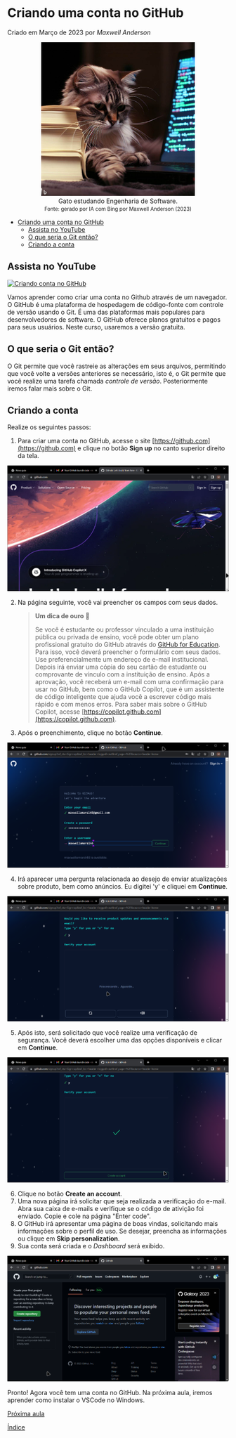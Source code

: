 # Criando uma conta no GitHub

Criado em Março de 2023 por *Maxwell Anderson*

<figure style="text-align:center">
    <img src="../../static/img/gpt/cat_studying2.jpg" width="350" alt="Gato estudando. Prompt: Create an image of a cat studying software engineering">
    <figcaption>Gato estudando Engenharia de Software.</figcaption>
    <small>Fonte: gerado por IA com Bing por Maxwell Anderson (2023)</a></small>
</figure>

- [Criando uma conta no GitHub](#criando-uma-conta-no-github)
  - [Assista no YouTube](#assista-no-youtube)
  - [O que seria o Git então?](#o-que-seria-o-git-então)
  - [Criando a conta](#criando-a-conta)

## Assista no YouTube

[![Criando conta no GitHub](https://res.cloudinary.com/marcomontalbano/image/upload/v1679850387/video_to_markdown/images/youtube--LZl3EllpUsY-c05b58ac6eb4c4700831b2b3070cd403.jpg)](https://youtu.be/LZl3EllpUsY "Criando conta no GitHub")

Vamos aprender como criar uma conta no Github através de um navegador. O GitHub é uma plataforma de hospedagem de código-fonte com controle de versão usando o Git. É uma das plataformas mais populares para desenvolvedores de software. O GitHub oferece planos gratuitos e pagos para seus usuários. Neste curso, usaremos a versão gratuita.

## O que seria o Git então?

O Git permite que você rastreie as alterações em seus arquivos, permitindo que você volte a versões anteriores se necessário, isto é, o Git permite que você realize uma tarefa chamada *controle de versão*. Posteriormente iremos falar mais sobre o Git.

## Criando a conta

Realize os seguintes passos:

1. Para criar uma conta no GitHub, acesse o site [https://github.com](https://github.com) e clique no botão **Sign up** no canto superior direito da tela.

  ![Página principal do GitHub](../../static/img/lessons/github01.png)

2. Na página seguinte, você vai preencher os campos com seus dados.

    > **Um dica de ouro** 🤩
    >
    > Se você é estudante ou professor vinculado a uma instituição pública ou privada de ensino, você pode obter um plano profissional gratuito do GitHub através do [GitHub for Education](https://education.github.com/pack). Para isso, você deverá preencher o formulário com seus dados. Use preferencialmente um endereço de e-mail institucional. Depois irá enviar uma cópia do seu cartão de estudante ou comprovante de vínculo com a instituição de ensino. Após a aprovação, você receberá um e-mail com uma confirmação para usar no GitHub, bem como o GitHub Copilot, que é um assistente de código inteligente que ajuda você a escrever código mais rápido e com menos erros. Para saber mais sobre o GitHub Copilot, acesse [https://copilot.github.com](https://copilot.github.com).

3. Após o preenchimento, clique no botão **Continue**.

  ![Página de preenchimento](../../static/img/lessons/github02.png)

4. Irá aparecer uma pergunta relacionada ao desejo de enviar atualizações sobre produto, bem como anúncios. Eu digitei 'y' e cliquei em **Continue**.

  ![Alt text](../../static/img/lessons/github03.png)

5. Após isto, será solicitado que você realize uma verificação de segurança. Você deverá escolher uma das opções disponíveis e clicar em **Continue**.

  ![Alt text](../../static/img/lessons/github04.png)

6. Clique no botão **Create an account**.
7. Uma nova página irá solicitar que seja realizada a verificação do e-mail. Abra sua caixa de e-mails e verifique se o código de ativição foi enviado. Copie e cole na página "Enter code".
8. O GitHub irá apresentar uma página de boas vindas, solicitando mais informações sobre o perfil de uso. Se desejar, preencha as informações ou clique em **Skip personalization**.
9. Sua conta será criada e o *Dashboard* será exibido.

  ![Alt text](../../static/img/lessons/github05.png)

Pronto! Agora você tem uma conta no GitHub. Na próxima aula, iremos aprender como instalar o VSCode no Windows.

[Próxima aula](02.%20Instalando%20o%20VSCode.md)

[Índice](../README.md)
